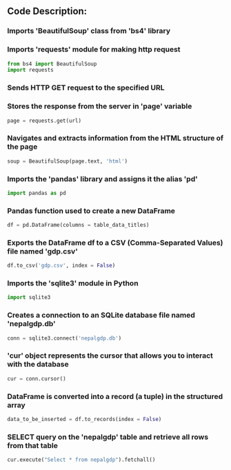 ## Code Description:


### Imports 'BeautifulSoup' class from 'bs4' library
### Imports 'requests' module for making http request

```python
from bs4 import BeautifulSoup
import requests
```

### Sends HTTP GET request to the specified URL
### Stores the response from the server in 'page' variable

```python
page = requests.get(url)
```

### Navigates and extracts information from the HTML structure of the page

```python
soup = BeautifulSoup(page.text, 'html')
```

### Imports the 'pandas' library and assigns it the alias 'pd'

```python
import pandas as pd
```

### Pandas function used to create a new DataFrame

```python
df = pd.DataFrame(columns = table_data_titles)
```

### Exports the DataFrame df to a CSV (Comma-Separated Values) file named 'gdp.csv'

```python
df.to_csv('gdp.csv', index = False)
```

### Imports the 'sqlite3' module in Python

```python
import sqlite3
```

### Creates a connection to an SQLite database file named 'nepalgdp.db'

```python
conn = sqlite3.connect('nepalgdp.db')
```

### 'cur' object represents the cursor that allows you to interact with the database

```python
cur = conn.cursor()
```

###  DataFrame is converted into a record (a tuple) in the structured array

```python
data_to_be_inserted = df.to_records(index = False)
```

### SELECT query on the 'nepalgdp' table and retrieve all rows from that table

```python
cur.execute("Select * from nepalgdp").fetchall()
```



